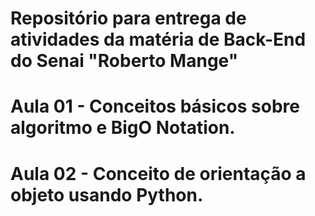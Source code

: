 <h1>Repositório para entrega de atividades da matéria de Back-End do Senai "Roberto Mange"</h1>
<h1>Aula 01 - Conceitos básicos sobre algoritmo e BigO Notation.</h1>
<h1>Aula 02 - Conceito de orientação a objeto usando Python.</h1>